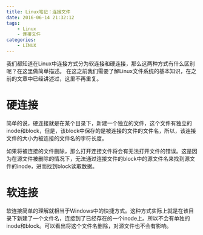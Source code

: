 ```yaml
---
title: Linux笔记：连接文件
date: 2016-06-14 21:32:12
tags:
	- Linux
	- 连接文件
categories:
	- LINUX
---
```

我们都知道在Linux中连接方式分为软连接和硬连接，那么这两种方式有什么区别呢？在这里做简单描述。
在这之前我们需要了解Linux文件系统的基本知识，在之前的文章中已经讲述过，这里不再重复。
<!--more-->
# 硬连接

简单的说，硬连接就是在某个目录下，新建一个独立的文件，这个文件有独立的inode和block，但是，该block中保存的是被连接的文件的文件名，所以，该连接文件的大小为被连接的文件名的字符长度。

如果将被连接的文件删除，那么打开连接文件将会有无法打开文件的错误。这是因为在源文件被删除的情况下，无法通过连接文件的block中的源文件名来找到源文件的inode，进而找到block读取数据。

# 软连接

软连接简单的理解就相当于Windows中的快捷方式。这种方式实际上就是在该目录下新建了一个文件名，连接到了已经存在的一个inode上。所以不会有单独的inode和block。可以看出将这个文件名删除，对源文件也不会有影响。

